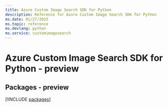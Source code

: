 ```yaml
---
title: Azure Custom Image Search SDK for Python
description: Reference for Azure Custom Image Search SDK for Python
ms.date: 01/27/2025
ms.topic: reference
ms.devlang: python
ms.service: customimagesearch
---
```

# Azure Custom Image Search SDK for Python - preview
## Packages - preview
[!INCLUDE [packages](custom-image-search-index.md)]